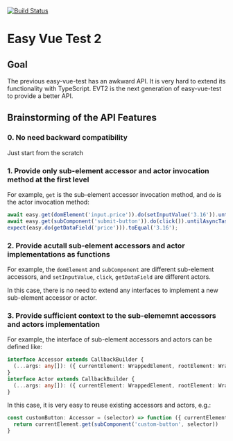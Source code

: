 [![Build Status](https://travis-ci.org/xiGUAwanOU/easy-vue-test-2.svg?branch=master)](https://travis-ci.org/xiGUAwanOU/easy-vue-test-2)

# Easy Vue Test 2

## Goal
The previous easy-vue-test has an awkward API. It is very hard to extend its functionality with TypeScript. EVT2 is the next generation of easy-vue-test to provide a better API.

## Brainstorming of the API Features
### 0. No need backward compatibility
Just start from the scratch

### 1. Provide only sub-element accessor and actor invocation method at the first level
For example, `get` is the sub-element accessor invocation method, and `do` is the actor invocation method:

```javascript
await easy.get(domElement('input.price')).do(setInputValue('3.16')).untilAsyncTasksDone();
await easy.get(subComponent('submit-button')).do(click()).untilAsyncTasksDone();
expect(easy.do(getDataField('price'))).toEqual('3.16');
```

### 2. Provide acutall sub-element accessors and actor implementations as functions
For example, the `domElement` and `subComponent` are different sub-element accessors, and `setInputValue`, `click`, `getDataField` are different actors.

In this case, there is no need to extend any interfaces to implement a new sub-element accessor or actor.

### 3. Provide sufficient context to the sub-elememnt accessors and actors implementation
For example, the interface of sub-element accessors and actors can be defined like:

```typescript
interface Accessor extends CallbackBuilder {
  (...args: any[]): ({ currentElement: WrappedElement, rootElement: WrappedElement }) => WrappedElement;
}
interface Actor extends CallbackBuilder {
  (...args: any[]): ({ currentElement: WrappedElement, rootElement: WrappedElement }) => any;
}
```

In this case, it is very easy to reuse existing accessors and actors, e.g.:

```javascript
const customButton: Accessor = (selector) => function ({ currentElement, rootElement }) {
  return currentElement.get(subComponent('custom-button', selector))
}
```
